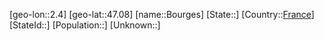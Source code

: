 ﻿---
location: [47.08,2.4]
type: City
tags:
- geo/City


SpocWebEntityId: 29299
isDeleted: false
confidential: public

---
[geo-lon::2.4]
[geo-lat::47.08]
[name::Bourges]
[State::]
[Country::[France](geo/Continent/Europe/France.md)]
[StateId::]
[Population::]
[Unknown::]


